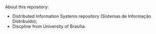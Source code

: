 About this repository:
- Distributed Information Systems repository (Sistemas de Informação Distribuído);
- Discpline from University of Brasília.
